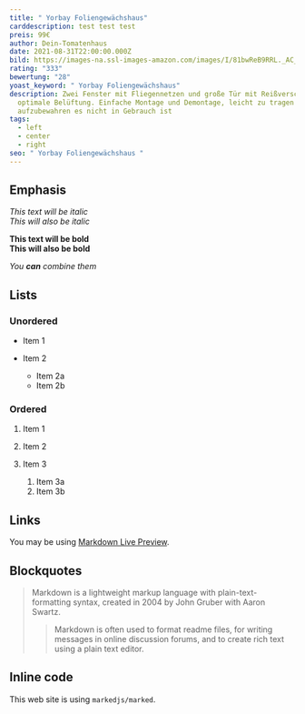 ```yaml
---
title: " Yorbay Foliengewächshaus"
carddescription: test test test
preis: 99€
author: Dein-Tomatenhaus
date: 2021-08-31T22:00:00.000Z
bild: https://images-na.ssl-images-amazon.com/images/I/81bwReB9RRL._AC_SL1500_.jpg
rating: "333"
bewertung: "28"
yoast_keyword: " Yorbay Foliengewächshaus"
description: Zwei Fenster mit Fliegennetzen und große Tür mit Reißverschluss für
  optimale Belüftung. Einfache Montage und Demontage, leicht zu tragen und
  aufzubewahren es nicht in Gebrauch ist
tags:
  - left
  - center
  - right
seo: " Yorbay Foliengewächshaus "
---
```



## Emphasis

*This text will be italic*\
*This will also be italic*

**This text will be bold**\
**This will also be bold**

*You **can** combine them*

## Lists

### Unordered

* Item 1
* Item 2

  * Item 2a
  * Item 2b

### Ordered

1. Item 1
2. Item 2
3. Item 3

   1. Item 3a
   2. Item 3b

## Links

You may be using [Markdown Live Preview](https://markdownlivepreview.com/).

## Blockquotes

> Markdown is a lightweight markup language with plain-text-formatting syntax, created in 2004 by John Gruber with Aaron Swartz.
>
> > Markdown is often used to format readme files, for writing messages in online discussion forums, and to create rich text using a plain text editor.

## Inline code

This web site is using `markedjs/marked`.